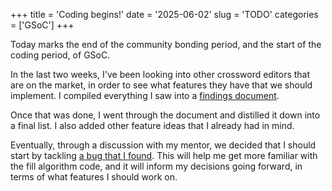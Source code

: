 +++
title      = 'Coding begins!'
date       = '2025-06-02'
slug       = 'TODO'
categories = ['GSoC']
+++

Today marks the end of the community bonding period, and the start of the coding period, of GSoC.

In the last two weeks, I've been looking into other crossword editors that are on the market, in order to see what features they have that we should implement. I compiled everything I saw into a [findings document](https://pad.gnome.org/s/aGYPwTen5).

Once that was done, I went through the document and distilled it down into a final list. I also added other feature ideas that I already had in mind.

Eventually, through a discussion with my mentor, we decided that I should start by tackling [a bug that I found](https://gitlab.gnome.org/jrb/crosswords/-/issues/269). This will help me get more familiar with the fill algorithm code, and it will inform my decisions going forward, in terms of what features I should work on.